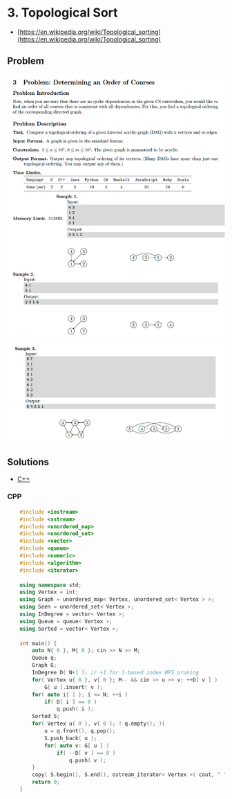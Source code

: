 # 3. Topological Sort
* [https://en.wikipedia.org/wiki/Topological_sorting](https://en.wikipedia.org/wiki/Topological_sorting)

## Problem
![](docs/3_toposort1.png)
![](docs/3_toposort2.png)

## Solutions
* [C++](#cpp)

### CPP
```cpp
    #include <iostream>
    #include <sstream>
    #include <unordered_map>
    #include <unordered_set>
    #include <vector>
    #include <queue>
    #include <numeric>
    #include <algorithm>
    #include <iterator>
    
    using namespace std;
    using Vertex = int;
    using Graph = unordered_map< Vertex, unordered_set< Vertex > >;
    using Seen = unordered_set< Vertex >;
    using InDegree = vector< Vertex >;
    using Queue = queue< Vertex >;
    using Sorted = vector< Vertex >;
    
    int main() {
        auto N{ 0 }, M{ 0 }; cin >> N >> M;
        Queue q;
        Graph G;
        InDegree D( N+1 ); // +1 for 1-based index BFS pruning
        for( Vertex u{ 0 }, v{ 0 }; M-- && cin >> u >> v; ++D[ v ] )
            G[ u ].insert( v );
        for( auto i{ 1 }; i <= N; ++i )
            if( D[ i ] == 0 )
                q.push( i );
        Sorted S;
        for( Vertex u{ 0 }, v{ 0 }; ! q.empty(); ){
            u = q.front(), q.pop();
            S.push_back( u );
            for( auto v: G[ u ] )
                if( --D[ v ] == 0 )
                    q.push( v );
        }
        copy( S.begin(), S.end(), ostream_iterator< Vertex >( cout, " " ) );
        return 0;
    }
```
